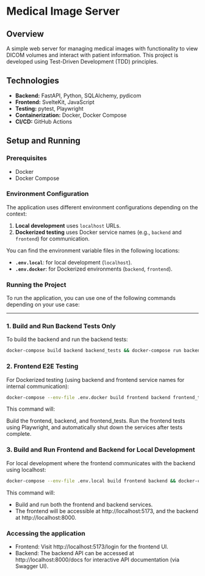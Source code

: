 # Medical Image Server

## Overview

A simple web server for managing medical images with functionality to view DICOM volumes and interact with patient information. This project is developed using Test-Driven Development (TDD) principles.

## Technologies

- **Backend:** FastAPI, Python, SQLAlchemy, pydicom
- **Frontend:** SvelteKit, JavaScript
- **Testing:** pytest, Playwright
- **Containerization:** Docker, Docker Compose
- **CI/CD:** GitHub Actions

## Setup and Running

### Prerequisites

- Docker
- Docker Compose

### Environment Configuration

The application uses different environment configurations depending on the context:

1. **Local development** uses `localhost` URLs.
2. **Dockerized testing** uses Docker service names (e.g., `backend` and `frontend`) for communication.

You can find the environment variable files in the following locations:

- **`.env.local`**: for local development (`localhost`).
- **`.env.docker`**: for Dockerized environments (`backend`, `frontend`).

### Running the Project

To run the application, you can use one of the following commands depending on your use case:

---

### **1. Build and Run Backend Tests Only**

To build the backend and run the backend tests:

```bash
docker-compose build backend backend_tests && docker-compose run backend_tests
```

### **2. Frontend E2E Testing**

For Dockerized testing (using backend and frontend service names for internal communication):

```bash
docker-compose --env-file .env.docker build frontend backend frontend_tests && docker-compose --env-file .env.docker up --abort-on-container-exit frontend_tests && docker-compose down
```
This command will:

Build the frontend, backend, and frontend_tests.
Run the frontend tests using Playwright, and automatically shut down the services after tests complete.

### **3. Build and Run Frontend and Backend for Local Development**

For local development where the frontend communicates with the backend using localhost:

```bash
docker-compose --env-file .env.local build frontend backend && docker-compose --env-file .env.local up frontend backend
```

This command will:

- Build and run both the frontend and backend services.
- The frontend will be accessible at http://localhost:5173, and the backend at http://localhost:8000.

### **Accessing the application**
- Frontend: Visit http://localhost:5173/login for the frontend UI.
- Backend: The backend API can be accessed at http://localhost:8000/docs for interactive API documentation (via Swagger UI).